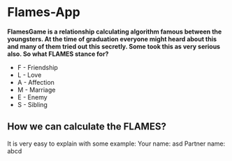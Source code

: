 # Flames-App

**FlamesGame is a relationship calculating algorithm famous between the youngsters. At the time of graduation everyone might heard about this and many of them tried out this secretly. Some took this as very serious also. So what FLAMES stance for?**

- F - Friendship
- L - Love
- A - Affection
- M - Marriage
- E - Enemy
- S - Sibling

## How we can calculate the FLAMES?

It is very easy to explain with some example: Your name: asd Partner name: abcd
